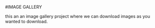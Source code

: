#IMAGE GALLERY

this an an image gallery project where we can download images as you wanted to download.
